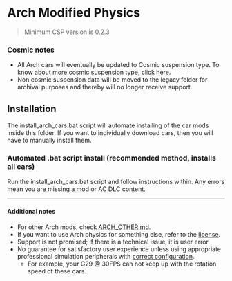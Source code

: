 # Arch Modified Physics
> Minimum CSP version is 0.2.3
### Cosmic notes
* All Arch cars will eventually be updated to Cosmic suspension type. To know about more cosmic suspension type, click [here](https://github.com/ac-custom-shaders-patch/acc-extension-config/wiki/Cars-%E2%80%93-Cosmic-Suspension "GitHub").
* Non cosmic suspension data will be moved to the legacy folder for archival purposes and thereby will no longer receive support.
## Installation
The install_arch_cars.bat script will automate installing of the car mods inside this folder. If you want to individually download cars, then you will have to manually install them.
### Automated .bat script install (recommended method, installs all cars)
Run the install_arch_cars.bat script and follow instructions within. Any errors mean you are missing a mod or AC DLC content.

___
#### Additional notes
* For other Arch mods, check [ARCH_OTHER.md](./ARCH_OTHER.md).
* If you want to use Arch physics for something else, refer to the [license](./LICENSE.md).
* Support is not promised; if there is a technical issue, it is user error.
* No guarantee for satisfactory user experience unless using appropriate professional simulation peripherals with [correct configuration](https://github.com/archibaldmilton/Girellu/wiki/AC-Startup-Guide#force-feedback-ffb). 
	- For example, your G29 @ 30FPS can not keep up with the rotation speed of these cars.